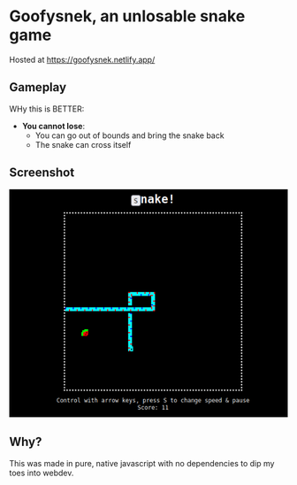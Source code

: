 # Goofysnek, an unlosable snake game
Hosted at https://goofysnek.netlify.app/
## Gameplay
WHy this is BETTER:
- **You cannot lose**:
	- You can go out of bounds and bring the snake back
	- The snake can cross itself
## Screenshot
![image](Screenshot.png)

## Why?
This was made in pure, native javascript with no dependencies to dip my toes into webdev.